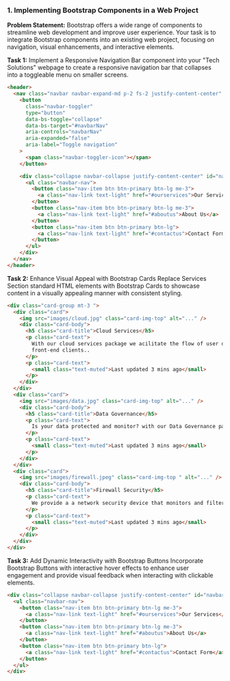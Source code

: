 ### 1. Implementing Bootstrap Components in a Web Project

**Problem Statement:** Bootstrap offers a wide range of components to streamline web development and improve user experience. Your task is to integrate Bootstrap components into an existing web project, focusing on navigation, visual enhancements, and interactive elements.

**Task 1:** Implement a Responsive Navigation Bar component into your "Tech Solutions" webpage to create a responsive navigation bar that collapses into a toggleable menu on smaller screens.

```html
<header>
  <nav class="navbar navbar-expand-md p-2 fs-2 justify-content-center" id="top">
    <button
      class="navbar-toggler"
      type="button"
      data-bs-toggle="collapse"
      data-bs-target="#navbarNav"
      aria-controls="navbarNav"
      aria-expanded="false"
      aria-label="Toggle navigation"
    >
      <span class="navbar-toggler-icon"></span>
    </button>

    <div class="collapse navbar-collapse justify-content-center" id="navbarNav">
      <ul class="navbar-nav">
        <button class="nav-item btn btn-primary btn-lg me-3">
          <a class="nav-link text-light" href="#ourservices">Our Services</a>
        </button>
        <button class="nav-item btn btn-primary btn-lg me-3">
          <a class="nav-link text-light" href="#aboutus">About Us</a>
        </button>
        <button class="nav-item btn btn-primary btn-lg">
          <a class="nav-link text-light" href="#contactus">Contact Form</a>
        </button>
      </ul>
    </div>
  </nav>
</header>
```

**Task 2:** Enhance Visual Appeal with Bootstrap Cards Replace Services Section standard HTML elements with Bootstrap Cards to showcase content in a visually appealing manner with consistent styling.

```html
<div class="card-group mt-3 ">
  <div class="card">
    <img src="images/cloud.jpg" class="card-img-top" alt="..." />
    <div class="card-body">
      <h5 class="card-title">Cloud Services</h5>
      <p class="card-text">
        With our cloud services package we acilitate the flow of user data from
        front-end clients..
      </p>
      <p class="card-text">
        <small class="text-muted">Last updated 3 mins ago</small>
      </p>
    </div>
  </div>
  <div class="card">
    <img src="images/data.jpg" class="card-img-top" alt="..." />
    <div class="card-body">
      <h5 class="card-title">Data Governance</h5>
      <p class="card-text">
        Is your data protected and monitor? with our Data Governance package,...
      </p>
      <p class="card-text">
        <small class="text-muted">Last updated 3 mins ago</small>
      </p>
    </div>
  </div>
  <div class="card">
    <img src="images/firewall.jpeg" class="card-img-top " alt="..." />
    <div class="card-body">
      <h5 class="card-title">Firewall Security</h5>
      <p class="card-text">
        We provide a a network security device that monitors and filters..
      </p>
      <p class="card-text">
        <small class="text-muted">Last updated 3 mins ago</small>
      </p>
    </div>
  </div>
</div>
```

**Task 3:** Add Dynamic Interactivity with Bootstrap Buttons Incorporate Bootstrap Buttons with interactive hover effects to enhance user engagement and provide visual feedback when interacting with clickable elements.

```html
<div class="collapse navbar-collapse justify-content-center" id="navbarNav">
  <ul class="navbar-nav">
    <button class="nav-item btn btn-primary btn-lg me-3">
      <a class="nav-link text-light" href="#ourservices">Our Services</a>
    </button>
    <button class="nav-item btn btn-primary btn-lg me-3">
      <a class="nav-link text-light" href="#aboutus">About Us</a>
    </button>
    <button class="nav-item btn btn-primary btn-lg">
      <a class="nav-link text-light" href="#contactus">Contact Form</a>
    </button>
  </ul>
</div>
```
